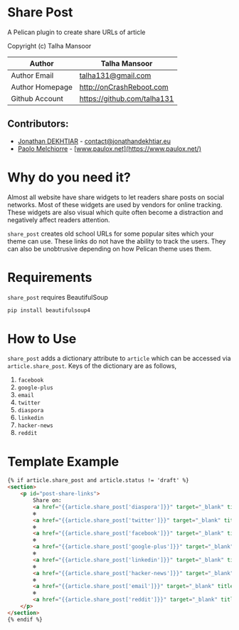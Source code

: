 Share Post
==========

A Pelican plugin to create share URLs of article

Copyright (c) Talha Mansoor

Author          | Talha Mansoor
----------------|-----
Author Email    | talha131@gmail.com
Author Homepage | http://onCrashReboot.com
Github Account  | https://github.com/talha131

## Contributors:
* [Jonathan DEKHTIAR](https://github.com/DEKHTIARJonathan) - contact@jonathandekhtiar.eu
* [Paolo Melchiorre](https://github.com/pauloxnet) - [www.paulox.net](https://www.paulox.net/)

Why do you need it?
===================

Almost all website have share widgets to let readers share posts on social
networks. Most of these widgets are used by vendors for online tracking. These
widgets are also visual which quite often become a distraction and negatively
affect readers attention.

`share_post` creates old school URLs for some popular sites which your theme
can use. These links do not have the ability to track the users. They can also
be unobtrusive depending on how Pelican theme uses them.

Requirements
============

`share_post` requires BeautifulSoup

```bash
pip install beautifulsoup4
```

How to Use
==========

`share_post` adds a dictionary attribute to `article` which can be accessed via
`article.share_post`. Keys of the dictionary are as follows,

1. `facebook`
2. `google-plus`
3. `email`
4. `twitter`
5. `diaspora`
6. `linkedin`
7. `hacker-news`
8. `reddit`

Template Example
================

```html
{% if article.share_post and article.status != 'draft' %}
<section>
    <p id="post-share-links">
        Share on:
        <a href="{{article.share_post['diaspora']}}" target="_blank" title="Share on Diaspora">Diaspora*</a>
        ❄
        <a href="{{article.share_post['twitter']}}" target="_blank" title="Share on Twitter">Twitter</a>
        ❄
        <a href="{{article.share_post['facebook']}}" target="_blank" title="Share on Facebook">Facebook</a>
        ❄
        <a href="{{article.share_post['google-plus']}}" target="_blank" title="Share on Google Plus">Google+</a>
        ❄
        <a href="{{article.share_post['linkedin']}}" target="_blank" title="Share on LinkedIn">LinkedIn</a>
        ❄
        <a href="{{article.share_post['hacker-news']}}" target="_blank" title="Share on HackerNews">HackerNews</a>
        ❄
        <a href="{{article.share_post['email']}}" target="_blank" title="Share via Email">Email</a>
        ❄
        <a href="{{article.share_post['reddit']}}" target="_blank" title="Share via Reddit">Reddit</a>
    </p>
</section>
{% endif %}
```

